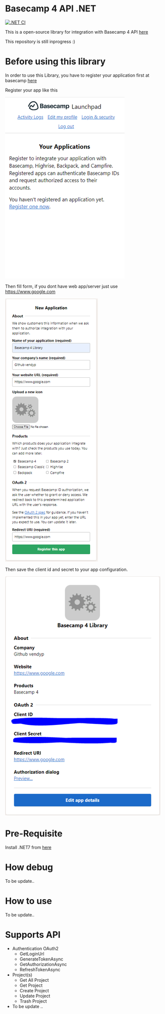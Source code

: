 # Basecamp 4 API .NET

[![.NET CI](https://github.com/vendyp/basecamp3api.net/actions/workflows/ci.yml/badge.svg)](https://github.com/vendyp/basecamp3api.net/actions/workflows/ci.yml)

This is a open-source library for integration with Basecamp 4 API [here](https://github.com/basecamp/bc3-api)

This repository is still inprogress :)

# Before using this library

In order to use this Library, you have to register your application first at basecamp [here](https://launchpad.37signals.com/integrations)

Register your app like this

![alt text](https://github.com/vendyp/basecamp3api.net/blob/main/.github/images/register_app_1.PNG)

Then fill form, if you dont have web app/server just use https://www.google.com

![alt text](https://github.com/vendyp/basecamp3api.net/blob/main/.github/images/register_app_2.PNG)

Then save the client id and secret to your app configuration.

![alt text](https://github.com/vendyp/basecamp3api.net/blob/main/.github/images/register_app_3.PNG)

# Pre-Requisite

Install .NET7 from [here](https://dotnet.microsoft.com/en-us/download/dotnet/7.0)

# How debug

To be update..

# How to use 

To be update..

# Supports API

* Authentication OAuth2
  * GetLoginUrl
  * GenerateTokenAsync
  * GetAuthorizationAsync
  * RefreshTokenAsync
* Project(s)
  * Get All Project
  * Get Project
  * Create Project
  * Update Project
  * Trash Project
* To be update ..